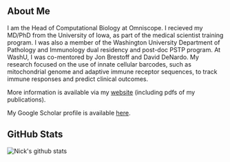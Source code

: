 ## About Me
I am the Head of Computational Biology at Omniscope. I recieved my MD/PhD from the University of Iowa, as part of the medical scientist training program. I was also a member of the Washington University Department of Pathology and Immunology dual residency and post-doc PSTP program. At WashU, I was co-mentored by Jon Brestoff and David DeNardo. My research focused on the use of innate cellular barcodes, such as mitochondrial genome and adaptive immune receptor sequences, to track immune responses and predict clinical outcomes.

More information is available via my [website](https://www.borch.dev/) (including pdfs of my publications).

My Google Scholar profile is available [here](https://scholar.google.com/citations?user=_n4TRuIAAAAJ&hl=en&authuser=1).

## GitHub Stats
![Nick's github stats](https://github-readme-stats.vercel.app/api?username=ncborcherding&show_icons=true&theme=dracula)
